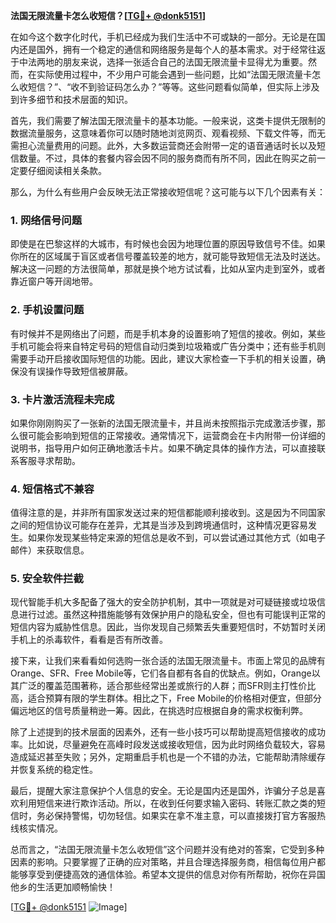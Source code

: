 **法国无限流量卡怎么收短信？[[TG💪+ @donk5151](https://t.me/s/donk5151)]**

在如今这个数字化时代，手机已经成为我们生活中不可或缺的一部分。无论是在国内还是国外，拥有一个稳定的通信和网络服务是每个人的基本需求。对于经常往返于中法两地的朋友来说，选择一张适合自己的法国无限流量卡显得尤为重要。然而，在实际使用过程中，不少用户可能会遇到一些问题，比如“法国无限流量卡怎么收短信？”、“收不到验证码怎么办？”等等。这些问题看似简单，但实际上涉及到许多细节和技术层面的知识。

首先，我们需要了解法国无限流量卡的基本功能。一般来说，这类卡提供无限制的数据流量服务，这意味着你可以随时随地浏览网页、观看视频、下载文件等，而无需担心流量费用的问题。此外，大多数运营商还会附带一定的语音通话时长以及短信数量。不过，具体的套餐内容会因不同的服务商而有所不同，因此在购买之前一定要仔细阅读相关条款。

那么，为什么有些用户会反映无法正常接收短信呢？这可能与以下几个因素有关：

### **1. 网络信号问题**
即使是在巴黎这样的大城市，有时候也会因为地理位置的原因导致信号不佳。如果你所在的区域属于盲区或者信号覆盖较差的地方，就可能导致短信无法及时送达。解决这一问题的方法很简单，那就是换个地方试试看，比如从室内走到室外，或者靠近窗户等开阔地带。

### **2. 手机设置问题**
有时候并不是网络出了问题，而是手机本身的设置影响了短信的接收。例如，某些手机可能会将来自特定号码的短信自动归类到垃圾箱或广告分类中；还有些手机则需要手动开启接收国际短信的功能。因此，建议大家检查一下手机的相关设置，确保没有误操作导致短信被屏蔽。

### **3. 卡片激活流程未完成**
如果你刚刚购买了一张新的法国无限流量卡，并且尚未按照指示完成激活步骤，那么很可能会影响到短信的正常接收。通常情况下，运营商会在卡内附带一份详细的说明书，指导用户如何正确地激活卡片。如果不确定具体的操作方法，可以直接联系客服寻求帮助。

### **4. 短信格式不兼容**
值得注意的是，并非所有国家发送过来的短信都能顺利接收到。这是因为不同国家之间的短信协议可能存在差异，尤其是当涉及到跨境通信时，这种情况更容易发生。如果你发现某些特定来源的短信总是收不到，可以尝试通过其他方式（如电子邮件）来获取信息。

### **5. 安全软件拦截**
现代智能手机大多配备了强大的安全防护机制，其中一项就是对可疑链接或垃圾信息进行过滤。虽然这种措施能够有效保护用户的隐私安全，但也有可能误判正常的短信内容为威胁性信息。因此，当你发现自己频繁丢失重要短信时，不妨暂时关闭手机上的杀毒软件，看看是否有所改善。

接下来，让我们来看看如何选购一张合适的法国无限流量卡。市面上常见的品牌有Orange、SFR、Free Mobile等，它们各自都有各自的优缺点。例如，Orange以其广泛的覆盖范围著称，适合那些经常出差或旅行的人群；而SFR则主打性价比高，适合预算有限的学生群体。相比之下，Free Mobile的价格相对便宜，但部分偏远地区的信号质量稍逊一筹。因此，在挑选时应根据自身的需求权衡利弊。

除了上述提到的技术层面的因素外，还有一些小技巧可以帮助提高短信接收的成功率。比如说，尽量避免在高峰时段发送或接收短信，因为此时网络负载较大，容易造成延迟甚至失败；另外，定期重启手机也是一个不错的办法，它能帮助清除缓存并恢复系统的稳定性。

最后，提醒大家注意保护个人信息的安全。无论是国内还是国外，诈骗分子总是喜欢利用短信来进行欺诈活动。所以，在收到任何要求输入密码、转账汇款之类的短信时，务必保持警惕，切勿轻信。如果实在拿不准主意，可以直接拨打官方客服热线核实情况。

总而言之，“法国无限流量卡怎么收短信”这个问题并没有绝对的答案，它受到多种因素的影响。只要掌握了正确的应对策略，并且合理选择服务商，相信每位用户都能够享受到便捷高效的通信体验。希望本文提供的信息对你有所帮助，祝你在异国他乡的生活更加顺畅愉快！

[[TG💪+ @donk5151](https://t.me/s/donk5151) ![Image](https://i.postimg.cc/rwNCRYN7/Snipaste-2025-04-30-17-27-05.png)]